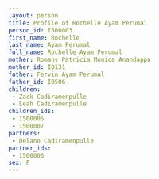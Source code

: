 ```yaml
---
layout: person
title: Profile of Rochelle Ayam Perumal
person_id: I500003
first_name: Rochelle
last_name: Ayam Perumal
full_name: Rochelle Ayam Perumal
mother: Romany Patricia Monica Anandappa
mother_id: I0131
father: Fervin Ayam Perumal
father_id: I0506
children:
 - Zack Cadiramenpulle
 - Leah Cadiramenpulle
children_ids:
 - I500005
 - I500007
partners:
 - Delano Cadiramenpulle
partner_ids:
 - I500006
sex: F
---
```


